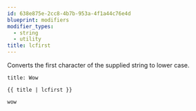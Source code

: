 ```yaml
---
id: 638e875e-2cc8-4b7b-953a-4f1a44c76e4d
blueprint: modifiers
modifier_types:
  - string
  - utility
title: lcfirst
---
```

Converts the first character of the supplied string to lower case.

```.language-yaml
title: Wow
```

```
{{ title | lcfirst }}
```

```.language-output
wow
```
